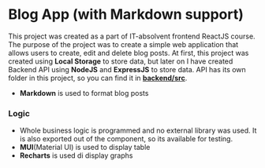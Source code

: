 
# Blog App (with Markdown support)
This project was created as a part of IT-absolvent frontend ReactJS course. 
The purpose of the project was to create a simple web application that allows users to create, edit and delete blog posts.
At first, this project was created using **Local Storage** to store data, but later on I have created Backend API using **NodeJS** and **ExpressJS** to store data.
API has its own folder in this project, so you can find it in [**backend/src**](../../../../../backend/src).
- **Markdown** is used to format blog posts

### Logic
 - Whole business logic is programmed and no external library was used. It is also exported out of the component, so its available for testing.
 - **MUI**(Material UI) is used to display table
 - **Recharts** is used di display graphs
